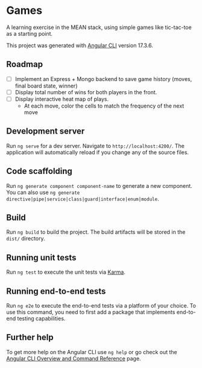 # Games

A learning exercise in the MEAN stack, using simple games like tic-tac-toe as a starting point.

This project was generated with [Angular CLI](https://github.com/angular/angular-cli) version 17.3.6.

## Roadmap

- [ ] Implement an Express + Mongo backend to save game history (moves, final board state, winner)
- [ ] Display total number of wins for both players in the front.
- [ ] Display interactive heat map of plays.
  - At each move, color the cells to match the frequency of the next move

## Development server

Run `ng serve` for a dev server. Navigate to `http://localhost:4200/`. The application will automatically reload if you change any of the source files.

## Code scaffolding

Run `ng generate component component-name` to generate a new component. You can also use `ng generate directive|pipe|service|class|guard|interface|enum|module`.

## Build

Run `ng build` to build the project. The build artifacts will be stored in the `dist/` directory.

## Running unit tests

Run `ng test` to execute the unit tests via [Karma](https://karma-runner.github.io).

## Running end-to-end tests

Run `ng e2e` to execute the end-to-end tests via a platform of your choice. To use this command, you need to first add a package that implements end-to-end testing capabilities.

## Further help

To get more help on the Angular CLI use `ng help` or go check out the [Angular CLI Overview and Command Reference](https://angular.io/cli) page.

